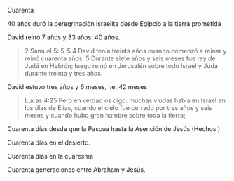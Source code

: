 Cuarenta 

40 años duró la peregrinación israelita desde Egipcio a la tierra prometida

David reinó 7 años y 33 años: 40 años. 
>	2 Samuel 5: 5-5
>	4 David tenía treinta años cuando comenzó a reinar y reinó cuarenta años. 5 Durante siete años y seis meses fue rey de Judá en Hebrón; luego reinó en Jerusalén sobre todo Israel y Judá durante treinta y tres años.

David estuvo tres años y 6 meses, i.e. 42 meses

>	Lucas 4:25
>	Pero en verdad os digo: muchas viudas había en Israel en los días de Elías, cuando el cielo fue cerrado por tres años y seis meses y cuando hubo gran hambre sobre toda la tierra;


Cuarenta días desde que la Pascua hasta la Asención de Jesús (Hechos )

Cuarenta días en el desierto.

Cuarenta días en la cuaresma

Cuarenta generaciones entre Abraham y Jesús.